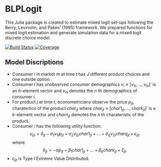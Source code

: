 # BLPLogit
This Julia package is created to estimate mixed logit set-ups following the Berry, Levinohn, and Pakes’ (1995) framework. We prepared functions for mixed logit estimation and generate simulation data for a mixed logit discrete choice model.

[![Build Status](https://github.com/nwang227/BLPLogit.jl/actions/workflows/CI.yml/badge.svg?branch=main)](https://github.com/nwang227/BLPLogit.jl/actions/workflows/CI.yml?query=branch%3Amain)
[![Coverage](https://codecov.io/gh/nwang227/BLPLogit.jl/branch/main/graph/badge.svg)](https://codecov.io/gh/nwang227/BLPLogit.jl)

## Model Discriptions
* Consumer $i$ in market $m$ at time $t$ has $J$ different product choices and one outside option . 
* Consumer $i$ has unobserved consumer demographics $\nu_i \equiv [\nu_{1i},...,\nu_{hi}]'$ is an $h$-element vector and $\nu_{ni}$ denotes the $n$ th demographics of consumer $i$.
* For product $j$ at time $t$, econometricians observe the price $p_{jt}$, charatertics of the product $char_{jt}$ where $char_{jt} \equiv [char1_{jt},...,chark_{jt}]'$ is a $k$-element vector and $charn_{jt}$ demotes the $n$ th charateristic of the product. 
* Consumer $i$ has the following utility function: $$u_{ijt} = \delta_{jt}-\sigma_1\nu_{1i}p_{jt} + \sigma_2\nu_{2i}char1_{jt} +...+ \sigma_{q}\nu_{2i}charq_{jt} + \epsilon_{ijt}.$$ where $$\delta_{jt}= -\alpha p_{jt} + \beta_1char1_{jt} +...+ \beta_k chark_{jt}  + \xi_{jt}.$$
* $\epsilon_{ijt}$ is Type I Extreme Value Distributed.
